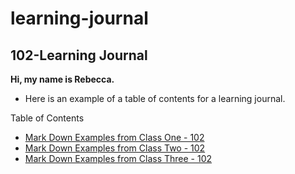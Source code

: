 # learning-journal

## 102-Learning Journal

**Hi, my name is Rebecca.**


- Here is an example of a table of contents for a learning journal.

Table of Contents
- [Mark Down Examples from Class One - 102](/MarkDownExamples.md)
- [Mark Down Examples from Class Two - 102](/MarkDownExamples.md)
- [Mark Down Examples from Class Three - 102](/MarkDownExamples.md)
